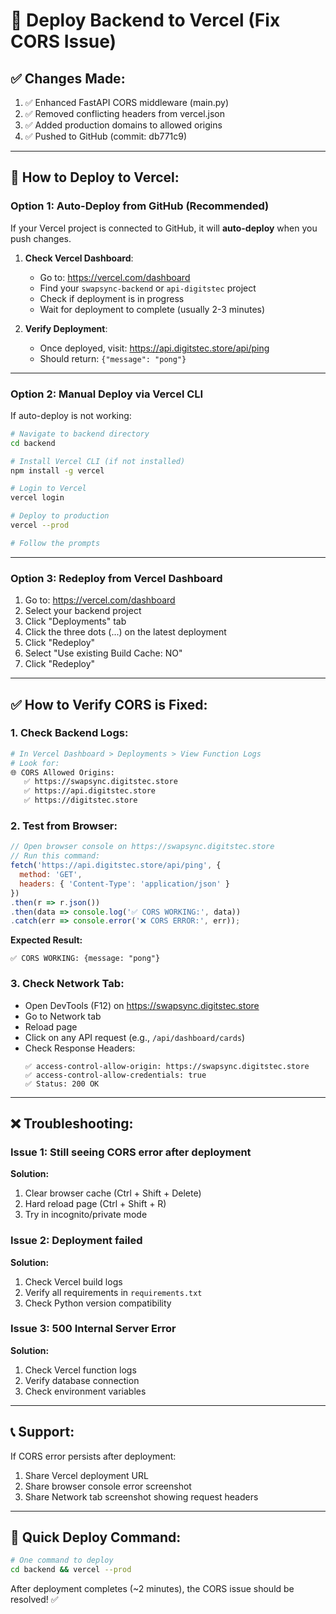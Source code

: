 # 🚀 Deploy Backend to Vercel (Fix CORS Issue)

## ✅ Changes Made:
1. ✅ Enhanced FastAPI CORS middleware (main.py)
2. ✅ Removed conflicting headers from vercel.json
3. ✅ Added production domains to allowed origins
4. ✅ Pushed to GitHub (commit: db771c9)

---

## 🔧 How to Deploy to Vercel:

### Option 1: Auto-Deploy from GitHub (Recommended)

If your Vercel project is connected to GitHub, it will **auto-deploy** when you push changes.

1. **Check Vercel Dashboard**:
   - Go to: https://vercel.com/dashboard
   - Find your `swapsync-backend` or `api-digitstec` project
   - Check if deployment is in progress
   - Wait for deployment to complete (usually 2-3 minutes)

2. **Verify Deployment**:
   - Once deployed, visit: https://api.digitstec.store/api/ping
   - Should return: `{"message": "pong"}`

---

### Option 2: Manual Deploy via Vercel CLI

If auto-deploy is not working:

```bash
# Navigate to backend directory
cd backend

# Install Vercel CLI (if not installed)
npm install -g vercel

# Login to Vercel
vercel login

# Deploy to production
vercel --prod

# Follow the prompts
```

---

### Option 3: Redeploy from Vercel Dashboard

1. Go to: https://vercel.com/dashboard
2. Select your backend project
3. Click "Deployments" tab
4. Click the three dots (...) on the latest deployment
5. Click "Redeploy"
6. Select "Use existing Build Cache: NO"
7. Click "Redeploy"

---

## ✅ How to Verify CORS is Fixed:

### 1. Check Backend Logs:
```bash
# In Vercel Dashboard > Deployments > View Function Logs
# Look for:
🌐 CORS Allowed Origins:
   ✅ https://swapsync.digitstec.store
   ✅ https://api.digitstec.store
   ✅ https://digitstec.store
```

### 2. Test from Browser:
```javascript
// Open browser console on https://swapsync.digitstec.store
// Run this command:
fetch('https://api.digitstec.store/api/ping', {
  method: 'GET',
  headers: { 'Content-Type': 'application/json' }
})
.then(r => r.json())
.then(data => console.log('✅ CORS WORKING:', data))
.catch(err => console.error('❌ CORS ERROR:', err));
```

**Expected Result:**
```
✅ CORS WORKING: {message: "pong"}
```

### 3. Check Network Tab:
- Open DevTools (F12) on https://swapsync.digitstec.store
- Go to Network tab
- Reload page
- Click on any API request (e.g., `/api/dashboard/cards`)
- Check Response Headers:
  ```
  ✅ access-control-allow-origin: https://swapsync.digitstec.store
  ✅ access-control-allow-credentials: true
  ✅ Status: 200 OK
  ```

---

## ❌ Troubleshooting:

### Issue 1: Still seeing CORS error after deployment
**Solution:**
1. Clear browser cache (Ctrl + Shift + Delete)
2. Hard reload page (Ctrl + Shift + R)
3. Try in incognito/private mode

### Issue 2: Deployment failed
**Solution:**
1. Check Vercel build logs
2. Verify all requirements in `requirements.txt`
3. Check Python version compatibility

### Issue 3: 500 Internal Server Error
**Solution:**
1. Check Vercel function logs
2. Verify database connection
3. Check environment variables

---

## 📞 Support:

If CORS error persists after deployment:
1. Share Vercel deployment URL
2. Share browser console error screenshot
3. Share Network tab screenshot showing request headers

---

## 🎯 Quick Deploy Command:

```bash
# One command to deploy
cd backend && vercel --prod
```

After deployment completes (~2 minutes), the CORS issue should be resolved! ✅


